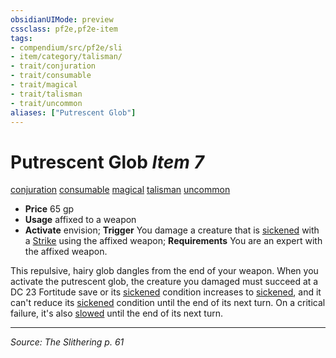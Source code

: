 ```yaml
---
obsidianUIMode: preview
cssclass: pf2e,pf2e-item
tags:
- compendium/src/pf2e/sli
- item/category/talisman/
- trait/conjuration
- trait/consumable
- trait/magical
- trait/talisman
- trait/uncommon
aliases: ["Putrescent Glob"]
---
```

# Putrescent Glob *Item 7*  
[conjuration](conjuration.md "Conjuration School Trait")  [consumable](consumable.md "Consumable Item Trait")  [magical](magical.md "Magical Item Trait")  [talisman](talisman.md "Talisman Item Trait")  [uncommon](uncommon.md "Uncommon Rarity Trait")  

- **Price** 65 gp
- **Usage** affixed to a weapon
- **Activate** envision; **Trigger** You damage a creature that is [sickened](conditions.md#Sickened) with a [Strike](strike.md) using the affixed weapon; **Requirements** You are an expert with the affixed weapon.

This repulsive, hairy glob dangles from the end of your weapon. When you activate the putrescent glob, the creature you damaged must succeed at a DC 23 Fortitude save or its [sickened](conditions.md#Sickened) condition increases to [sickened](conditions.md#Sickened), and it can't reduce its [sickened](conditions.md#Sickened) condition until the end of its next turn. On a critical failure, it's also [slowed](conditions.md#Slowed) until the end of its next turn.


---
*Source: The Slithering p. 61*